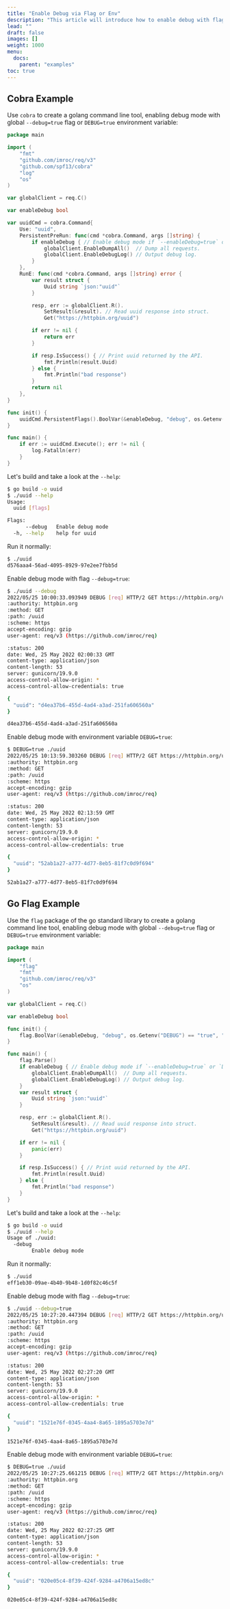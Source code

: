 ```yaml
---
title: "Enable Debug via Flag or Env"
description: "This article will introduce how to enable debug with flag or environment variable"
lead: ""
draft: false
images: []
weight: 1000
menu:
  docs:
    parent: "examples"
toc: true
---
```


## Cobra Example

Use `cobra` to create a golang command line tool, enabling debug mode with global `--debug=true` flag or `DEBUG=true` environment variable:

```go
package main

import (
	"fmt"
	"github.com/imroc/req/v3"
	"github.com/spf13/cobra"
	"log"
	"os"
)

var globalClient = req.C()

var enableDebug bool

var uuidCmd = cobra.Command{
	Use: "uuid",
	PersistentPreRun: func(cmd *cobra.Command, args []string) {
		if enableDebug { // Enable debug mode if `--enableDebug=true` or `DEBUG=true`.
			globalClient.EnableDumpAll()  // Dump all requests.
			globalClient.EnableDebugLog() // Output debug log.
		}
	},
	RunE: func(cmd *cobra.Command, args []string) error {
		var result struct {
			Uuid string `json:"uuid"`
		}

		resp, err := globalClient.R().
			SetResult(&result). // Read uuid response into struct.
			Get("https://httpbin.org/uuid")

		if err != nil {
			return err
		}

		if resp.IsSuccess() { // Print uuid returned by the API.
			fmt.Println(result.Uuid)
		} else {
			fmt.Println("bad response")
		}
		return nil
	},
}

func init() {
	uuidCmd.PersistentFlags().BoolVar(&enableDebug, "debug", os.Getenv("DEBUG") == "true", "Enable debug mode")
}

func main() {
	if err := uuidCmd.Execute(); err != nil {
		log.Fatalln(err)
	}
}
```

Let's build and take a look at the `--help`:

```bash
$ go build -o uuid
$ ./uuid --help
Usage:
  uuid [flags]

Flags:
      --debug   Enable debug mode
  -h, --help    help for uuid
```

Run it normally:

```bash
$ ./uuid
d576aaa4-56ad-4095-8929-97e2ee7fbb5d
```

Enable debug mode with flag `--debug=true`:

```bash
$ ./uuid --debug
2022/05/25 10:00:33.093949 DEBUG [req] HTTP/2 GET https://httpbin.org/uuid
:authority: httpbin.org
:method: GET
:path: /uuid
:scheme: https
accept-encoding: gzip
user-agent: req/v3 (https://github.com/imroc/req)

:status: 200
date: Wed, 25 May 2022 02:00:33 GMT
content-type: application/json
content-length: 53
server: gunicorn/19.9.0
access-control-allow-origin: *
access-control-allow-credentials: true

{
  "uuid": "d4ea37b6-455d-4ad4-a3ad-251fa606560a"
}

d4ea37b6-455d-4ad4-a3ad-251fa606560a
```

Enable debug mode with environment variable `DEBUG=true`:

```bash
$ DEBUG=true ./uuid
2022/05/25 10:13:59.303260 DEBUG [req] HTTP/2 GET https://httpbin.org/uuid
:authority: httpbin.org
:method: GET
:path: /uuid
:scheme: https
accept-encoding: gzip
user-agent: req/v3 (https://github.com/imroc/req)

:status: 200
date: Wed, 25 May 2022 02:13:59 GMT
content-type: application/json
content-length: 53
server: gunicorn/19.9.0
access-control-allow-origin: *
access-control-allow-credentials: true

{
  "uuid": "52ab1a27-a777-4d77-8eb5-81f7c0d9f694"
}

52ab1a27-a777-4d77-8eb5-81f7c0d9f694
```

## Go Flag Example

Use the `flag` package of the go standard library to create a golang command line tool, enabling debug mode with global `--debug=true` flag or `DEBUG=true` environment variable:

```go
package main

import (
	"flag"
	"fmt"
	"github.com/imroc/req/v3"
	"os"
)

var globalClient = req.C()

var enableDebug bool

func init() {
	flag.BoolVar(&enableDebug, "debug", os.Getenv("DEBUG") == "true", "Enable debug mode")
}

func main() {
	flag.Parse()
	if enableDebug { // Enable debug mode if `--enableDebug=true` or `DEBUG=true`.
		globalClient.EnableDumpAll()  // Dump all requests.
		globalClient.EnableDebugLog() // Output debug log.
	}
	var result struct {
		Uuid string `json:"uuid"`
	}

	resp, err := globalClient.R().
		SetResult(&result). // Read uuid response into struct.
		Get("https://httpbin.org/uuid")

	if err != nil {
		panic(err)
	}

	if resp.IsSuccess() { // Print uuid returned by the API.
		fmt.Println(result.Uuid)
	} else {
		fmt.Println("bad response")
	}
}
```

Let's build and take a look at the `--help`:

```bash
$ go build -o uuid
$ ./uuid --help
Usage of ./uuid:
  -debug
        Enable debug mode
```

Run it normally:

```bash
$ ./uuid
eff1eb30-09ae-4b40-9b48-1d0f82c46c5f
```

Enable debug mode with flag `--debug=true`:

```bash
$ ./uuid --debug=true
2022/05/25 10:27:20.447394 DEBUG [req] HTTP/2 GET https://httpbin.org/uuid
:authority: httpbin.org
:method: GET
:path: /uuid
:scheme: https
accept-encoding: gzip
user-agent: req/v3 (https://github.com/imroc/req)

:status: 200
date: Wed, 25 May 2022 02:27:20 GMT
content-type: application/json
content-length: 53
server: gunicorn/19.9.0
access-control-allow-origin: *
access-control-allow-credentials: true

{
  "uuid": "1521e76f-0345-4aa4-8a65-1895a5703e7d"
}

1521e76f-0345-4aa4-8a65-1895a5703e7d
```

Enable debug mode with environment variable `DEBUG=true`:

```bash
$ DEBUG=true ./uuid
2022/05/25 10:27:25.661215 DEBUG [req] HTTP/2 GET https://httpbin.org/uuid
:authority: httpbin.org
:method: GET
:path: /uuid
:scheme: https
accept-encoding: gzip
user-agent: req/v3 (https://github.com/imroc/req)

:status: 200
date: Wed, 25 May 2022 02:27:25 GMT
content-type: application/json
content-length: 53
server: gunicorn/19.9.0
access-control-allow-origin: *
access-control-allow-credentials: true

{
  "uuid": "020e05c4-8f39-424f-9284-a4706a15ed8c"
}

020e05c4-8f39-424f-9284-a4706a15ed8c
```
